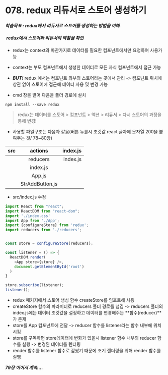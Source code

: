# 078. redux 리듀서로 스토어 생성하기

#### **_학습목표 : redux에서 리듀서로 스토어를 생성하는 방법을 이해_**

####  **_redux에서 스토어와 리듀서의 역활을 확인_** 

-   redux는 context와 마찬가지로 데이터를 필요한 컴포넌트에서만 요청하여 사용가능
-   context는 부모 컴포넌트에서 생성한 데이터로 모든 자식 컴포넌트에서 접근 가능 
-   **_BUT!_** redux 에서는 컴포넌트 외부의 스토어라는 곳에서 관리 -> 컴포넌트 위치에 상관 없이 스토어에 접근해 데이터 사용 및 변경 가능

-   cmd 창을 열어 다음을 폴더 경로에 설치

```
npm install --save redux
```


>  redux는 데이터를 스토어 > 컴포넌트 > 액션 > 리듀서 > 다시 스토어의 과정을 통해 변경!

-    사용할 파일구조는 다음과 같음(버튼 누를시 초깃값 react 글자에 문자열 200을 붙여주는 것/ 78~80장)

|src|actions|index.js|
|:-|:-:|-:|
||reducers|index.js|
||index.js|
||App.js|
||StrAddButton.js|


-   src/index.js 수정

```js
import React from "react";
import ReactDOM from "react-dom";
import './index.css'
import App from './App';
import {configureStore} from 'redux';
import reducers from './reducers';


const store = configureStore(reducers);

const listener = () => {
  ReactDOM.render(
    <App store={store} />,
    document.getElementById('root')
  ) 
}

store.subscribe(listener);
listener();
```

-   redux 패키지에서 스토어 생성 함수 createStore를 임포트해 사용
-   createStore 함수의 파라미터로 reducers 폴더 경로를 넘김 -> reducers 폴더의 index.js에는 데이터 초깃값을 설정하고 데이터를 변경해주는 **함수(reducer)**가 존재
-   store를 App 컴포넌트에 전달 -> reducer 함수를 listener라는 함수 내부에 위치시킴
-   store를 구독하면 store데이터에 변화가 있을시 listener 함수 내부의 reducer 함수를 실행 -> 변경된 데이터를 렌더링
-   render 함수를 listener 함수로 감쌌기 때문에 초기 렌더링을 위해 render 함수를 실행

**_79장 이어서 계속...._**
  
  


